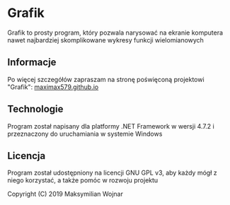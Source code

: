 # Grafik
Grafik to prosty program, który pozwala narysować na ekranie komputera nawet najbardziej skomplikowane wykresy funkcji wielomianowych

## Informacje

Po więcej szczegółów zapraszam na stronę poświęconą projektowi "Grafik": [maximax579.github.io](https://maximax579.github.io)

## Technologie

Program został napisany dla platformy .NET Framework w wersji 4.7.2 i przeznaczony do uruchamiania w systemie Windows

## Licencja

Program został udostępniony na licencji GNU GPL v3, aby każdy mógł z niego korzystać, a także pomóc w rozwoju projektu

Copyright (C) 2019 Maksymilian Wojnar
